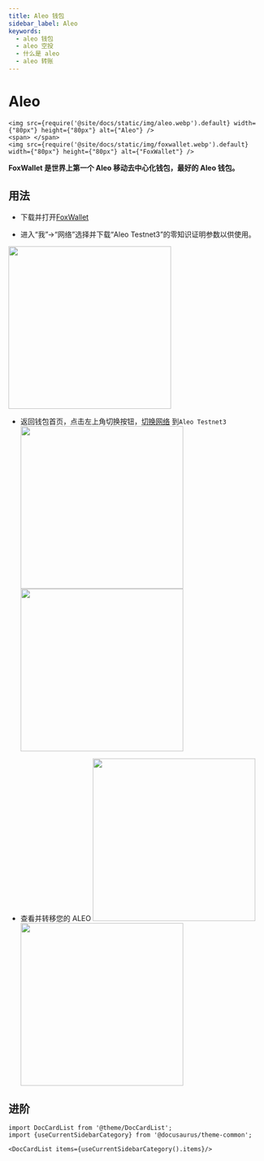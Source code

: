 ```yaml
---
title: Aleo 钱包
sidebar_label: Aleo
keywords:
  - aleo 钱包
  - aleo 空投
  - 什么是 aleo
  - aleo 转账
---
```


# Aleo
```mdx-code-block
<img src={require('@site/docs/static/img/aleo.webp').default} width={"80px"} height={"80px"} alt={"Aleo"} />
<span> </span>
<img src={require('@site/docs/static/img/foxwallet.webp').default} width={"80px"} height={"80px"} alt={"FoxWallet"} />
```

**FoxWallet 是世界上第一个 Aleo 移动去中心化钱包，最好的 Aleo 钱包。**

## 用法
- 下载并打开[FoxWallet](https://foxwallet.com/download)

- 进入“我”->“网络”选择并下载“Aleo Testnet3”的零知识证明参数以供使用。
<img src="/img/docs/networks-aleo.webp" width="320" />

- 返回钱包首页，点击左上角切换按钮，[切换网络](https://hc.foxwallet.com/zh/docs/basic/manage-funds#switch-networks) 到`Aleo Testnet3`
<img src="/img/docs/switch-network.webp" width="320" /> <img src="/img/docs/switch-aleo.webp" width="320" />

- 查看并转移您的 ALEO
<img src="/img/docs/aleo-wallet.webp" width="320" /> <img src="/img/docs/aleo-transfer.webp" width="320" />

## 进阶

```mdx-code-block
import DocCardList from '@theme/DocCardList';
import {useCurrentSidebarCategory} from '@docusaurus/theme-common';

<DocCardList items={useCurrentSidebarCategory().items}/>
```